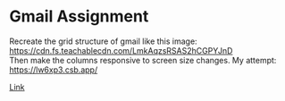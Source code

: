 # Gmail Assignment

Recreate the grid structure of gmail like this image: https://cdn.fs.teachablecdn.com/LmkAqzsRSAS2hCGPYJnD </br>
Then make the columns responsive to screen size changes.
My attempt: https://lw6xp3.csb.app/

<a href="https://lw6xp3.csb.app/" target="_blank" rel="Website">Link</a>
